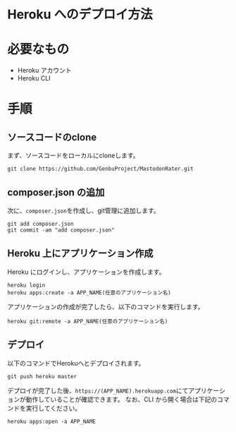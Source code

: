 # Heroku へのデプロイ方法
# 必要なもの
- Heroku アカウント
- Heroku CLI

# 手順
## ソースコードのclone
まず、ソースコードをローカルにcloneします。
```
git clone https://github.com/GenbuProject/MastodonRater.git
```

## composer.json の追加

次に、`composer.json`を作成し、git管理に追加します。

```
git add composer.json
git commit -am "add composer.json"
```

## Heroku 上にアプリケーション作成

Heroku にログインし、アプリケーションを作成します。

```
heroku login
heroku apps:create -a APP_NAME(任意のアプリケーション名)
```

アプリケーションの作成が完了したら、以下のコマンドを実行します。

```
heroku git:remote -a APP_NAME(任意のアプリケーション名)
```

## デプロイ

以下のコマンドでHerokuへとデプロイされます。

```
git push heroku master
```

デプロイが完了した後、`https://(APP_NAME).herokuapp.com`にてアプリケーションが動作していることが確認できます。
なお、CLI から開く場合は下記のコマンドを実行してください。

```
heroku apps:open -a APP_NAME
```
